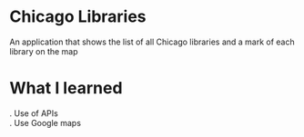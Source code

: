 # Chicago Libraries
An application that shows the list of all Chicago libraries and a mark of each library on the map
# What I learned
. Use of APIs  
. Use Google maps
